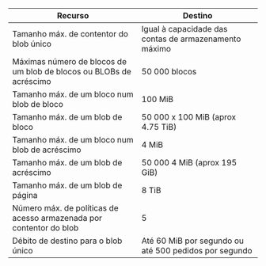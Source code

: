 | Recurso | Destino |
|----------|---------------|
| Tamanho máx. de contentor do blob único | Igual à capacidade das contas de armazenamento máximo |
| Máximas número de blocos de um blob de blocos ou BLOBs de acréscimo | 50 000 blocos |
| Tamanho máx. de um bloco num blob de bloco | 100 MiB |
| Tamanho máx. de um blob de bloco | 50 000 x 100 MiB (aprox 4.75 TiB) |
| Tamanho máx. de um bloco num blob de acréscimo | 4 MiB |
| Tamanho máx. de um blob de acréscimo | 50 000 4 MiB (aprox 195 GiB) |
| Tamanho máx. de um blob de página | 8 TiB |
| Número máx. de políticas de acesso armazenada por contentor do blob | 5 |
| Débito de destino para o blob único | Até 60 MiB por segundo ou até 500 pedidos por segundo |